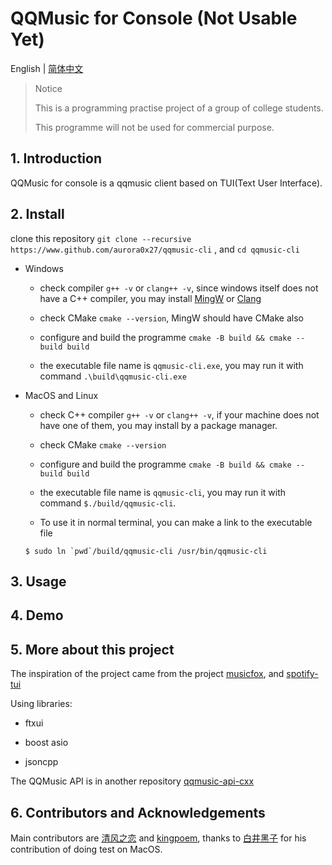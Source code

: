 # QQMusic for Console (Not Usable Yet)

English | [简体中文](doc/README_cn.md)

> Notice
>
> This is a programming practise project of a group of college students.
>
> This programme will not be used for commercial purpose.

## 1. Introduction

QQMusic for console is a qqmusic client based on TUI(Text User Interface).

## 2. Install

clone this repository `git clone --recursive https://www.github.com/aurora0x27/qqmusic-cli` , and `cd qqmusic-cli`

- Windows

    - check compiler `g++ -v` or `clang++ -v`, since windows itself does not have a C++ compiler, you may install [MingW](https://sourceforge.net/projects/mingw/) or [Clang](https://clang.llvm.org/get_started.html)

    - check CMake `cmake --version`, MingW should have CMake also

    - configure and build the programme `cmake -B build && cmake --build build`

    - the executable file name is `qqmusic-cli.exe`, you may run it with command `.\build\qqmusic-cli.exe`

- MacOS and Linux

    - check C++ compiler `g++ -v` or `clang++ -v`, if your machine does not have one of them, you may install by a package manager.

    - check CMake `cmake --version`

    - configure and build the programme `cmake -B build && cmake --build build`

    - the executable file name is `qqmusic-cli`, you may run it with command `$./build/qqmusic-cli`.

    - To use it in normal terminal, you can make a link to the executable file

    ```
    $ sudo ln `pwd`/build/qqmusic-cli /usr/bin/qqmusic-cli
    ```

## 3. Usage

## 4. Demo

## 5. More about this project

The inspiration of the project came from the project [musicfox](https://github.com/go-musicfox/go-musicfox), and [spotify-tui](https://github.com/Rigellute/spotify-tui)

Using libraries:

- ftxui

- boost asio

- jsoncpp

The QQMusic API is in another repository [qqmusic-api-cxx](https://www.github.com/qqmusic-api-cxx)

## 6. Contributors and Acknowledgements

Main contributors are [清风之恋](https://www.github.com/aurora0x27) and [kingpoem](https://www.github.com/kingpoem), thanks to [白井黑子]() for his contribution of doing test on MacOS.
